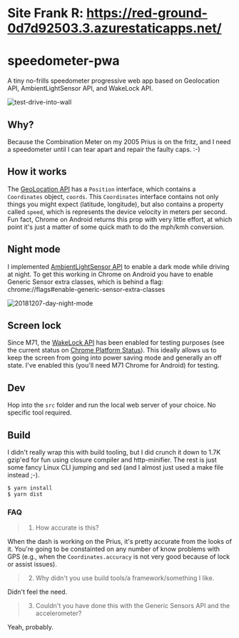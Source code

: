 # Site Frank R: https://red-ground-0d7d92503.3.azurestaticapps.net/

# speedometer-pwa
A tiny no-frills speedometer progressive web app based on Geolocation API, AmbientLightSensor API, and WakeLock API.

![test-drive-into-wall](https://user-images.githubusercontent.com/643503/49669717-0fbc7180-fa17-11e8-84a3-17c74c2d87a1.jpg)

## Why?

Because the Combination Meter on my 2005 Prius is on the fritz, and I need a speedometer until I can tear apart and repair the faulty caps. :-)

## How it works

The [GeoLocation API](https://developer.mozilla.org/en-US/docs/Web/API/Geolocation) has a `Position` interface, which contains a `Coordinates` object, `coords`. This `Coordinates` interface contains not only things you might expect (latitude, longitude), but also contains a property called `speed`, which is represents the device velocity in meters per second. Fun fact, Chrome on Android returns this prop with very little effort, at which point it's just a matter of some quick math to do the mph/kmh conversion.

## Night mode

I implemented [AmbientLightSensor API](https://developer.mozilla.org/en-US/docs/Web/API/AmbientLightSensor) to enable a dark mode while driving at night. To get this working in Chrome on Android you have to enable Generic Sensor extra classes, which is behind a flag: chrome://flags#enable-generic-sensor-extra-classes

![20181207-day-night-mode](https://user-images.githubusercontent.com/643503/49672919-8c544d80-fa21-11e8-9f2c-80b1d582b21c.png)

## Screen lock

Since M71, the [WakeLock API](https://www.w3.org/TR/wake-lock/) has been enabled for testing purposes (see the current status on [Chrome Platform Status](https://www.chromestatus.com/feature/4636879949398016)). This ideally allows us to keep the screen from going into power saving mode and generally an off state. I've enabled this (you'll need M71 Chrome for Android) for testing.

## Dev

Hop into the `src` folder and run the local web server of your choice. No specific tool required.

## Build

I didn't really wrap this with build tooling, but I did crunch it down to 1.7K gzip'ed for fun using closure compiler and http-minifier. The rest is just some fancy Linux CLI jumping and sed (and I almost just used a make file instead ;-).

```
$ yarn install
$ yarn dist
```

### FAQ

> 1. How accurate is this?

When the dash is working on the Prius, it's pretty accurate from the looks of it. You're going to be constainted on any number of know problems with GPS (e.g., when the `Coordinates.accuracy` is not very good because of lock or assist issues).

> 2. Why didn't you use build tools/a framework/something I like.

Didn't feel the need.

> 3. Couldn't you have done this with the Generic Sensors API and the accelerometer?

Yeah, probably.